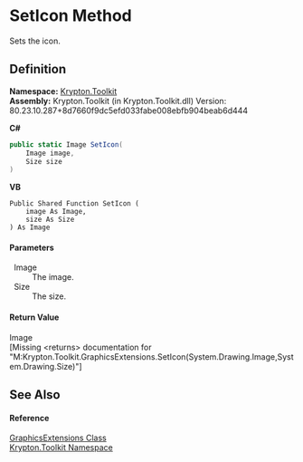 # SetIcon Method


Sets the icon.



## Definition
**Namespace:** <a href="79d2eac2-21f4-54ff-7552-b20c33c30600.md">Krypton.Toolkit</a>  
**Assembly:** Krypton.Toolkit (in Krypton.Toolkit.dll) Version: 80.23.10.287+8d7660f9dc5efd033fabe008ebfb904beab6d444

**C#**
``` C#
public static Image SetIcon(
	Image image,
	Size size
)
```
**VB**
``` VB
Public Shared Function SetIcon ( 
	image As Image,
	size As Size
) As Image
```



#### Parameters
<dl><dt>  Image</dt><dd>The image.</dd><dt>  Size</dt><dd>The size.</dd></dl>

#### Return Value
Image  
\[Missing &lt;returns&gt; documentation for "M:Krypton.Toolkit.GraphicsExtensions.SetIcon(System.Drawing.Image,System.Drawing.Size)"\]

## See Also


#### Reference
<a href="e5ba925f-8caa-051f-f361-e96ef51a4dd7.md">GraphicsExtensions Class</a>  
<a href="79d2eac2-21f4-54ff-7552-b20c33c30600.md">Krypton.Toolkit Namespace</a>  
